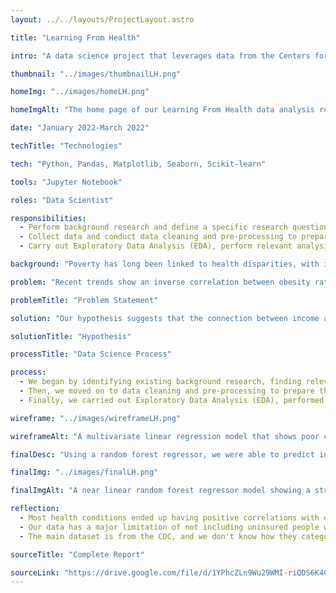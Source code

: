 ```yaml
---
layout: ../../layouts/ProjectLayout.astro

title: "Learning From Health"

intro: "A data science project that leverages data from the Centers for Disease Control and Prevention (CDC) to develop predictive models for income, based on health statistics such as diabetes, cholesterol, and kidney disease."

thumbnail: "../images/thumbnailLH.png"

homeImg: "../images/homeLH.png"

homeImgAlt: "The home page of our Learning From Health data analysis report"

date: "January 2022-March 2022"

techTitle: "Technologies"

tech: "Python, Pandas, Matplotlib, Seaborn, Scikit-learn"

tools: "Jupyter Notebook"

roles: "Data Scientist"

responsibilities:
  - Perform background research and define a specific research question.
  - Collect data and conduct data cleaning and pre-processing to prepare the data for analysis.
  - Carry out Exploratory Data Analysis (EDA), perform relevant analysis, and interpret the results in the notebook.

background: "Poverty has long been linked to health disparities, with income strongly correlating with life expectancy. Low-income individuals face barriers to healthcare access, higher rates of behavioral risk factors, and environmental challenges. "

problem: "Recent trends show an inverse correlation between obesity rates and household income, influenced by geographical, cultural, and racial factors. Despite some conflicting studies, the overall trend suggests a connection between income and general physical health."

problemTitle: "Problem Statement"

solution: "Our hypothesis suggests that the connection between income and health stems from disparities in access to healthcare, healthy foods, and environments conducive to healthy lifestyles, leading to a higher prevalence of health issues among lower-income individuals. Considering the heterogeneity of income across the United States, the hypothesis suggests that geographic location may serve as a confounding variable in this trend. The overarching hypothesis proposes the ability to predict income based on health conditions and geographic location, given the observed trend between health and income."

solutionTitle: "Hypothesis"

processTitle: "Data Science Process"

process:
  - We began by identifying existing background research, finding relevant datasets, and defining a specific research question.
  - Then, we moved on to data cleaning and pre-processing to prepare the data for analysis.
  - Finally, we carried out Exploratory Data Analysis (EDA), performed relevant analysis, and interpreted the results in the notebook. Below, we can see our initial model, a multivariate linear regression model, and our final model using a random forest regressor.

wireframe: "../images/wireframeLH.png"

wireframeAlt: "A multivariate linear regression model that shows poor correlation between income and health conditions."

finalDesc: "Using a random forest regressor, we were able to predict income with an accuracy of 99.62% with an equally low mean squared error value of 7.4462. As shown in the plot, the relationship between true income and predicted income seems to be linear, with a few outliers."

finalImg: "../images/finalLH.png"

finalImgAlt: "A near linear random forest regressor model showing a strong correlation between predicted income and true income."

reflection:
  - Most health conditions ended up having positive correlations with each other along with a negative correlation with income.
  - Our data has a major limitation of not including uninsured people which would likely skew the data more.
  - The main dataset is from the CDC, and we don't know how they categorized metrics like obesity and diabetes, so we lose out on some granularity.

sourceTitle: "Complete Report"

sourceLink: "https://drive.google.com/file/d/1YPhcZLn9Wu29WMI-riQDS6K4GBD4cwmQ/view?usp=sharing"
---
```

